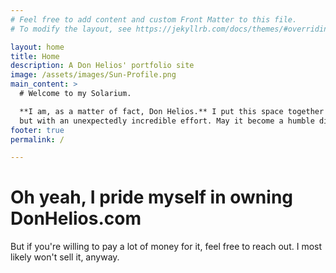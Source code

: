 ```yaml
---
# Feel free to add content and custom Front Matter to this file.
# To modify the layout, see https://jekyllrb.com/docs/themes/#overriding-theme-defaults

layout: home
title: Home
description: A Don Helios' portfolio site
image: /assets/images/Sun-Profile.png
main_content: >
  # Welcome to my Solarium.

  **I am, as a matter of fact, Don Helios.** I put this space together not by miracle
  but with an unexpectedly incredible effort. May it become a humble display of work well done.
footer: true
permalink: /

---
```


# Oh yeah, I pride myself in owning DonHelios.com
But if you're willing to pay a lot of money for it, feel free to reach out. I most likely won't sell it, anyway.
